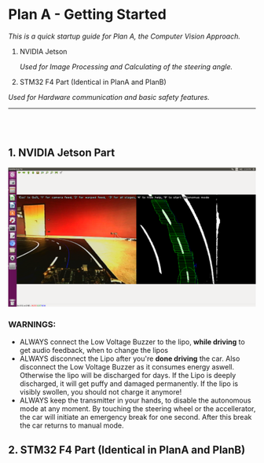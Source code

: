 # Plan A - Getting Started

_This is a quick startup guide for Plan A, the Computer Vision Approach._

1. NVIDIA Jetson

   _Used for Image Processing and Calculating of the steering angle._

2. STM32 F4 Part (Identical in PlanA and PlanB)

  _Used for Hardware communication and basic safety features._



___
<br><br>

## 1. NVIDIA Jetson Part
![alt text](https://github.com/AdrianGehrig/Project-Autonomous-Car/blob/master/Documentation/OpenCV_ideal2.png "CVgood")
### WARNINGS:
* ALWAYS connect the Low Voltage Buzzer to the lipo, **while driving** to get audio feedback, when to change the lipos
* ALWAYS disconnect the Lipo after you're **done driving** the car. Also disconnect the Low Voltage Buzzer as it consumes energy aswell. Otherwise the lipo will be discharged for days. If the Lipo is deeply discharged, it will get puffy and damaged permanently. If the lipo is visibly swollen, you should not charge it anymore! 
* ALWAYS keep the transmitter in your hands, to disable the autonomous mode at any moment. By touching the steering wheel or the accellerator, the car will initiate an emergency break for one second. After this break the car returns to manual mode.






## 2. STM32 F4 Part (Identical in PlanA and PlanB)

